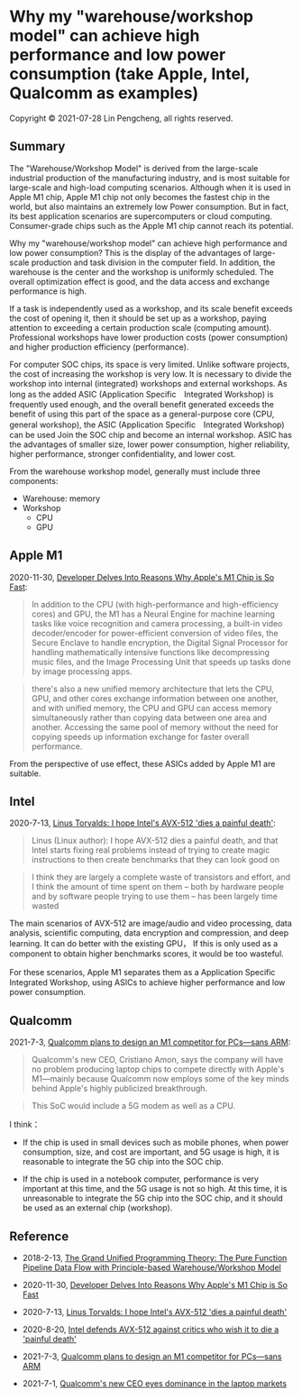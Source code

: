 # Why my "warehouse/workshop model" can achieve high performance and low power consumption (take Apple, Intel, Qualcomm as examples)

Copyright © 2021-07-28 Lin Pengcheng, all rights reserved.

## Summary

The "Warehouse/Workshop Model" is derived from the large-scale industrial production of the manufacturing industry, 
and is most suitable for large-scale and high-load computing scenarios. Although when it is used in Apple M1 chip, 
Apple M1 chip not only becomes the fastest chip in the world, but also maintains an extremely low Power consumption. 
But in fact, its best application scenarios are supercomputers or cloud computing. 
Consumer-grade chips such as the Apple M1 chip cannot reach its potential.

Why my "warehouse/workshop model" can achieve high performance and low power consumption? 
This is the display of the advantages of large-scale production and task division in the computer field. 
In addition, the warehouse is the center and the workshop is uniformly scheduled. 
The overall optimization effect is good, and the data access and exchange performance is high.

If a task is independently used as a workshop, and its scale benefit exceeds the cost of opening it, 
then it should be set up as a workshop, paying attention to exceeding a certain production scale (computing amount). 
Professional workshops have lower production costs (power consumption) and higher production efficiency (performance).

For computer SOC chips, its space is very limited. 
Unlike software projects, the cost of increasing the workshop is very low.
It is necessary to divide the workshop into internal (integrated) workshops and external workshops. 
As long as the added ASIC (Application Specific　Integrated Workshop) is frequently used enough, 
and the overall benefit generated exceeds the benefit of using this part of the space as a general-purpose core (CPU, general workshop), 
the ASIC (Application Specific　Integrated Workshop) can be used Join the SOC chip and become an internal workshop. 
ASIC has the advantages of smaller size, lower power consumption, higher reliability, 
higher performance, stronger confidentiality, and lower cost.

From the warehouse workshop model, generally must include three components:

- Warehouse: memory
- Workshop
  - CPU
  - GPU

## Apple M1

2020-11-30, [Developer Delves Into Reasons Why Apple's M1 Chip is So Fast](https://www.macrumors.com/2020/11/30/m1-chip-speed-explanation-developer/):

> In addition to the CPU (with high-performance and high-efficiency cores) and GPU, 
> the M1 has a Neural Engine for machine learning tasks like voice recognition and camera processing, 
> a built-in video decoder/encoder for power-efficient conversion of video files, 
> the Secure Enclave to handle encryption, 
> the Digital Signal Processor for handling mathematically intensive functions like decompressing music files, 
> and the Image Processing Unit that speeds up tasks done by image processing apps.

> there's also a new unified memory architecture that lets the CPU, GPU, 
> and other cores exchange information between one another, and with unified memory, 
> the CPU and GPU can access memory simultaneously rather than copying data between one area and another. 
> Accessing the same pool of memory without the need for copying speeds up information exchange for faster overall performance.

From the perspective of use effect, these ASICs added by Apple M1 are suitable.

## Intel

2020-7-13, [Linus Torvalds: I hope Intel's AVX-512 'dies a painful death'](https://www.zdnet.com/article/linus-torvalds-i-hope-intels-avx-512-dies-a-painful-death/):

> Linus (Linux author): I hope AVX-512 dies a painful death, 
> and that Intel starts fixing real problems instead of trying to create magic instructions 
> to then create benchmarks that they can look good on 

> I think they are largely a complete waste of transistors and effort, 
> and I think the amount of time spent on them 
> – both by hardware people and by software people trying to use them – 
> has been largely time wasted

The main scenarios of AVX-512 are image/audio and video processing, data analysis, 
scientific computing, data encryption and compression, and deep learning. 
It can do better with the existing GPU，
If this is only used as a component to obtain higher benchmarks scores, 
it would be too wasteful.

For these scenarios, Apple M1 separates them as a Application Specific　Integrated Workshop, 
using ASICs to achieve higher performance and low power consumption.
  
## Qualcomm

2021-7-3, [Qualcomm plans to design an M1 competitor for PCs—sans ARM](https://arstechnica.com/gadgets/2021/07/qualcomm-ceo-we-can-beat-apple-because-we-poached-talent-from-them/):

> Qualcomm's new CEO, Cristiano Amon, says the company will have no problem producing laptop chips 
> to compete directly with Apple's M1—mainly because Qualcomm now employs some of 
> the key minds behind Apple's highly publicized breakthrough.

> This SoC would include a 5G modem as well as a CPU.

I think：

- If the chip is used in small devices such as mobile phones, 
  when power consumption, size, and cost are important, and 5G usage is high, 
  it is reasonable to integrate the 5G chip into the SOC chip.

- If the chip is used in a notebook computer, performance is very important at this time, 
  and the 5G usage is not so high. At this time, it is unreasonable to integrate the 5G chip into the SOC chip, 
  and it should be used as an external chip (workshop).

## Reference

- 2018-2-13, [The Grand Unified Programming Theory: The Pure Function Pipeline Data Flow with Principle-based Warehouse/Workshop Model](https://github.com/linpengcheng/PurefunctionPipelineDataflow)

- 2020-11-30, [Developer Delves Into Reasons Why Apple's M1 Chip is So Fast](https://www.macrumors.com/2020/11/30/m1-chip-speed-explanation-developer/)

- 2020-7-13, [Linus Torvalds: I hope Intel's AVX-512 'dies a painful death'](https://www.zdnet.com/article/linus-torvalds-i-hope-intels-avx-512-dies-a-painful-death/)

- 2020-8-20, [Intel defends AVX-512 against critics who wish it to die a 'painful death'](https://www.pcworld.com/article/3571956/intel-defends-avx-512-against-critics-who-wish-it-to-die-a-painful-death.html)

- 2021-7-3, [Qualcomm plans to design an M1 competitor for PCs—sans ARM](https://arstechnica.com/gadgets/2021/07/qualcomm-ceo-we-can-beat-apple-because-we-poached-talent-from-them/)

- 2021-7-1, [Qualcomm's new CEO eyes dominance in the laptop markets](https://www.reuters.com/technology/qualcomms-new-ceo-eyes-dominance-laptop-markets-2021-07-01/)
